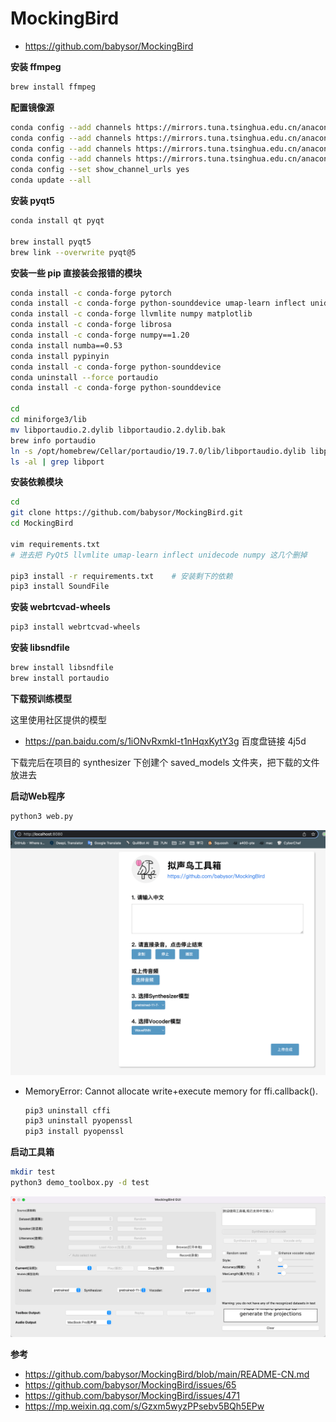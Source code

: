 # MockingBird

- https://github.com/babysor/MockingBird

**安装 ffmpeg**
```bash
brew install ffmpeg
```

**配置镜像源**
```bash
conda config --add channels https://mirrors.tuna.tsinghua.edu.cn/anaconda/pkgs/free/
conda config --add channels https://mirrors.tuna.tsinghua.edu.cn/anaconda/pkgs/main/
conda config --add channels https://mirrors.tuna.tsinghua.edu.cn/anaconda/cloud/pytorch/
conda config --add channels https://mirrors.tuna.tsinghua.edu.cn/anaconda/cloud/conda-forge/
conda config --set show_channel_urls yes
conda update --all
```

**安装 pyqt5**
```bash
conda install qt pyqt

brew install pyqt5
brew link --overwrite pyqt@5
```

**安装一些 pip 直接装会报错的模块**
```bash
conda install -c conda-forge pytorch
conda install -c conda-forge python-sounddevice umap-learn inflect unidecode
conda install -c conda-forge llvmlite numpy matplotlib
conda install -c conda-forge librosa
conda install -c conda-forge numpy==1.20
conda install numba==0.53
conda install pypinyin
conda install -c conda-forge python-sounddevice
conda uninstall --force portaudio
conda install -c conda-forge python-sounddevice

cd
cd miniforge3/lib
mv libportaudio.2.dylib libportaudio.2.dylib.bak
brew info portaudio
ln -s /opt/homebrew/Cellar/portaudio/19.7.0/lib/libportaudio.dylib libportaudio.2.dylib
ls -al | grep libport
```

**安装依赖模块**
```bash
cd
git clone https://github.com/babysor/MockingBird.git
cd MockingBird

vim requirements.txt
# 进去把 PyQt5 llvmlite umap-learn inflect unidecode numpy 这几个删掉

pip3 install -r requirements.txt    # 安装剩下的依赖
pip3 install SoundFile
```

**安装 webrtcvad-wheels**
```bash
pip3 install webrtcvad-wheels
```

**安装 libsndfile**
```bash
brew install libsndfile
brew install portaudio
```

**下载预训练模型**

这里使用社区提供的模型
- https://pan.baidu.com/s/1iONvRxmkI-t1nHqxKytY3g 百度盘链接 4j5d

下载完后在项目的 synthesizer 下创建个 saved_models 文件夹，把下载的文件放进去

**启动Web程序**
```bash
python3 web.py
```

![](../../../../assets/img/Develop/Python/笔记/MockingBird/1.png)

- MemoryError: Cannot allocate write+execute memory for ffi.callback().
    ```bash
    pip3 uninstall cffi
    pip3 uninstall pyopenssl
    pip3 install pyopenssl
    ```

**启动工具箱**
```bash
mkdir test
python3 demo_toolbox.py -d test
```

![](../../../../assets/img/Develop/Python/笔记/MockingBird/2.png)

**参考**
- https://github.com/babysor/MockingBird/blob/main/README-CN.md
- https://github.com/babysor/MockingBird/issues/65
- https://github.com/babysor/MockingBird/issues/471
- https://mp.weixin.qq.com/s/Gzxm5wyzPPsebv5BQh5EPw
